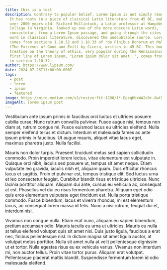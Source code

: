 ```yaml
---
title: this is a test
description: Contrary to popular belief, Lorem Ipsum is not simply random text.
  It has roots in a piece of classical Latin literature from 45 BC, making it
  over 2000 years old. Richard McClintock, a Latin professor at Hampden-Sydney
  College in Virginia, looked up one of the more obscure Latin words,
  consectetur, from a Lorem Ipsum passage, and going through the cites of the
  word in classical literature, discovered the undoubtable source. Lorem Ipsum
  comes from sections 1.10.32 and 1.10.33 of "de Finibus Bonorum et Malorum"
  (The Extremes of Good and Evil) by Cicero, written in 45 BC. This book is a
  treatise on the theory of ethics, very popular during the Renaissance. The
  first line of Lorem Ipsum, "Lorem ipsum dolor sit amet..", comes from a line
  in section 1.10.32.
author: https://www.lipsum.com/
date: 2024-07-26T11:08:00.000Z
tags:
  - post
  - lorem
  - ipsum
  - featured
image: https://miro.medium.com/v2/resize:fit:1200/1*-EpsqHbxWA2oDr-8wt5ogQ.jpeg
imageAlt: lorem ipsum post
---
```

Vestibulum ante ipsum primis in faucibus orci luctus et ultrices posuere cubilia curae; Nunc rutrum convallis pulvinar. Fusce augue nisi, tempus non diam at, rutrum congue mi. Fusce euismod lacus eu ultricies eleifend. Nulla semper eleifend tellus et dictum. Interdum et malesuada fames ac ante ipsum primis in faucibus. Ut augue mauris, aliquet vitae lacus eget, maximus pharetra justo. Nulla facilisi.



Mauris non dolor turpis. Praesent tincidunt metus sed sapien sollicitudin commodo. Proin imperdiet lorem lectus, vitae elementum est vulputate in. Quisque orci nibh, iaculis sed posuere ut, tempus sit amet neque. Etiam vulputate leo gravida, iaculis nibh et, aliquam quam. Duis efficitur rhoncus lacus et sagittis. Proin et pulvinar est, tempus tristique elit. Sed luctus urna et leo consectetur feugiat. Curabitur blandit risus et tristique ultricies. Nunc lacinia porttitor aliquam. Aliquam dui ante, cursus eu vehicula ac, consequat at est. Phasellus vel dui eu risus fermentum pharetra. Aliquam eget odio quis eros elementum vulputate eget tincidunt est. Nulla porta tristique commodo. Fusce bibendum, lacus et viverra rhoncus, mi est elementum lacus, ac consequat lorem massa id felis. Nunc a nisi rutrum, feugiat dui et, interdum nisi.



Vivamus non congue nulla. Etiam erat nunc, aliquam eu sapien bibendum, pretium accumsan odio. Mauris iaculis eu urna ut ultricies. Mauris eu nulla at tellus eleifend volutpat quis sit amet nisi. Duis justo ligula, faucibus a erat nec, finibus pellentesque nisl. In dictum magna sit amet ligula auctor, at volutpat metus porttitor. Nulla sit amet nulla at velit pellentesque dignissim ut et tortor. Nulla egestas risus eu ex vehicula varius. Vivamus non interdum mi, non auctor tellus. Proin vitae tortor purus. Aliquam erat volutpat. Pellentesque placerat mattis blandit. Suspendisse fermentum lorem id odio malesuada eleifend.
